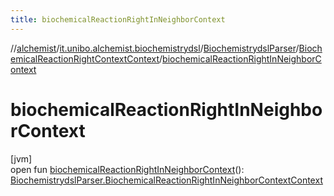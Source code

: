 ```yaml
---
title: biochemicalReactionRightInNeighborContext
---
```

//[alchemist](../../../../index.html)/[it.unibo.alchemist.biochemistrydsl](../../index.html)/[BiochemistrydslParser](../index.html)/[BiochemicalReactionRightContextContext](index.html)/[biochemicalReactionRightInNeighborContext](biochemical-reaction-right-in-neighbor-context.html)



# biochemicalReactionRightInNeighborContext



[jvm]\
open fun [biochemicalReactionRightInNeighborContext](biochemical-reaction-right-in-neighbor-context.html)(): [BiochemistrydslParser.BiochemicalReactionRightInNeighborContextContext](../-biochemical-reaction-right-in-neighbor-context-context/index.html)




